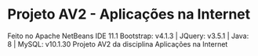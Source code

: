 # Projeto AV2 - Aplicações na Internet
Feito no Apache NetBeans IDE 11.1
Bootstrap: v4.1.3 | JQuery: v3.5.1 | Java: 8 | MySQL: v10.1.30
Projeto AV2 da disciplina Aplicações na Internet
